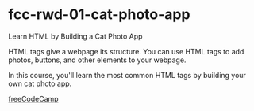 # fcc-rwd-01-cat-photo-app

Learn HTML by Building a Cat Photo App

HTML tags give a webpage its structure. You can use HTML tags to add photos, buttons, and other elements to your webpage.

In this course, you'll learn the most common HTML tags by building your own cat photo app.

[freeCodeCamp](https://www.freecodecamp.org/learn/2022/responsive-web-design/learn-html-by-building-a-cat-photo-app/step-1)
